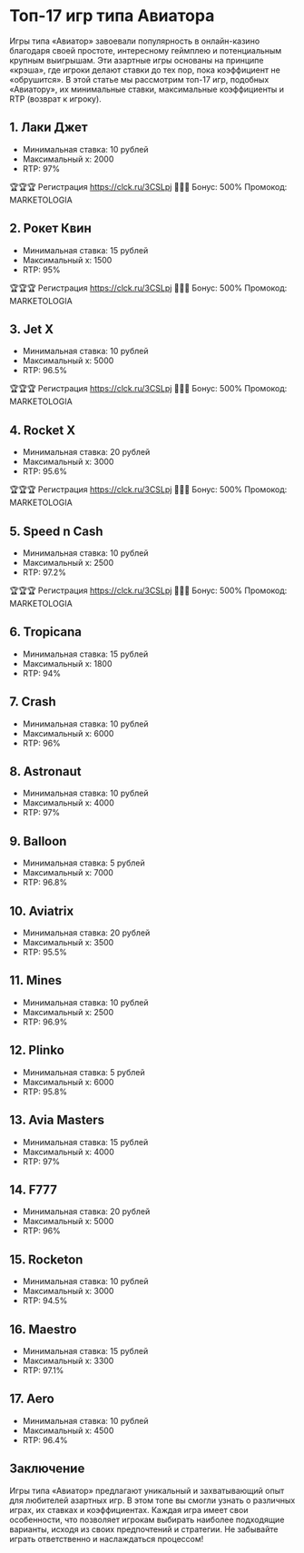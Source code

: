 # Топ-17 игр типа Авиатора

Игры типа «Авиатор» завоевали популярность в онлайн-казино благодаря своей простоте, интересному геймплею и потенциальным крупным выигрышам. Эти азартные игры основаны на принципе «крэша», где игроки делают ставки до тех пор, пока коэффициент не «обрушится». В этой статье мы рассмотрим топ-17 игр, подобных «Авиатору», их минимальные ставки, максимальные коэффициенты и RTP (возврат к игроку).

## 1. Лаки Джет
- Минимальная ставка: 10 рублей
- Максимальный x: 2000
- RTP: 97%

🏆🏆🏆 Регистрация https://clck.ru/3CSLpj
🍒🍒🍒 Бонус: 500%
Промокод: MARKETOLOGIA

## 2. Рокет Квин
- Минимальная ставка: 15 рублей
- Максимальный x: 1500
- RTP: 95%


🏆🏆🏆 Регистрация https://clck.ru/3CSLpj
🍒🍒🍒 Бонус: 500%
Промокод: MARKETOLOGIA

## 3. Jet X
- Минимальная ставка: 10 рублей
- Максимальный x: 5000
- RTP: 96.5%


🏆🏆🏆 Регистрация https://clck.ru/3CSLpj
🍒🍒🍒 Бонус: 500%
Промокод: MARKETOLOGIA

## 4. Rocket X
- Минимальная ставка: 20 рублей
- Максимальный x: 3000
- RTP: 95.6%


🏆🏆🏆 Регистрация https://clck.ru/3CSLpj
🍒🍒🍒 Бонус: 500%
Промокод: MARKETOLOGIA

## 5. Speed n Cash
- Минимальная ставка: 10 рублей
- Максимальный x: 2500
- RTP: 97.2%


🏆🏆🏆 Регистрация https://clck.ru/3CSLpj
🍒🍒🍒 Бонус: 500%
Промокод: MARKETOLOGIA

## 6. Tropicana
- Минимальная ставка: 15 рублей
- Максимальный x: 1800
- RTP: 94%

## 7. Crash
- Минимальная ставка: 10 рублей
- Максимальный x: 6000
- RTP: 96%

## 8. Astronaut
- Минимальная ставка: 10 рублей
- Максимальный x: 4000
- RTP: 97%

## 9. Balloon
- Минимальная ставка: 5 рублей
- Максимальный x: 7000
- RTP: 96.8%

## 10. Aviatrix
- Минимальная ставка: 20 рублей
- Максимальный x: 3500
- RTP: 95.5%

## 11. Mines
- Минимальная ставка: 10 рублей
- Максимальный x: 2500
- RTP: 96.9%

## 12. Plinko
- Минимальная ставка: 5 рублей
- Максимальный x: 6000
- RTP: 95.8%

## 13. Avia Masters
- Минимальная ставка: 15 рублей
- Максимальный x: 4000
- RTP: 97%

## 14. F777
- Минимальная ставка: 20 рублей
- Максимальный x: 5000
- RTP: 96%

## 15. Rocketon
- Минимальная ставка: 10 рублей
- Максимальный x: 3000
- RTP: 94.5%

## 16. Maestro
- Минимальная ставка: 15 рублей
- Максимальный x: 3300
- RTP: 97.1%

## 17. Aero
- Минимальная ставка: 10 рублей
- Максимальный x: 4500
- RTP: 96.4%

## Заключение

Игры типа «Авиатор» предлагают уникальный и захватывающий опыт для любителей азартных игр. В этом топе вы смогли узнать о различных играх, их ставках и коэффициентах. Каждая игра имеет свои особенности, что позволяет игрокам выбирать наиболее подходящие варианты, исходя из своих предпочтений и стратегии. Не забывайте играть ответственно и наслаждаться процессом!


